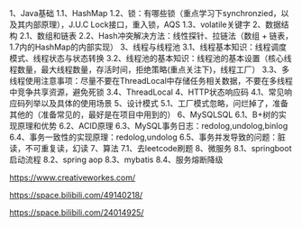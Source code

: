 1、Java基础
1.1、HashMap
1.2、锁：有哪些锁（重点学习下synchronzied，以及其内部原理），J.U.C Lock接口，重入锁，AQS
1.3、volatile关键字
2、数据结构
2.1、数组和链表
2.2、Hash冲突解决方法：线性探针、拉链法（数组 + 链表，1.7内的HashMap的内部实现）
3、线程与线程池
3.1、线程基本知识：线程调度模式、线程状态与状态转换
3.2、线程池的基本知识：线程池的基本设置（核心线程数量，最大线程数量，存活时间，拒绝策略(重点关注下)，线程工厂）
3.3、多线程使用注意事项：尽量不要在ThreadLocal中存储任务相关数据，不要在多线程中竞争共享资源，避免死锁
3.4、ThreadLocal
4、HTTP状态响应码
4.1、常见响应码列举以及具体的使用场景
5、设计模式
5.1、工厂模式忽略，问烂掉了，准备其他的（准备常见的，最好是在项目中用到的）
6、MySQLSQL
6.1、B+树的实现原理和优势
6.2、ACID原理
6.3、MySQL事务日志：redolog,undolog,binlog
6.4、事务一致性的实现原理：redolog,undolog
6.5、事务并发导致的问题：脏读，不可重复读，幻读
7、算法
7.1、去leetcode刷题
8、微服务
8.1、springboot启动流程
8.2、spring aop
8.3、mybatis
8.4、服务熔断降级



https://www.creativeworkes.com/

https://space.bilibili.com/49140218/

https://space.bilibili.com/24014925/